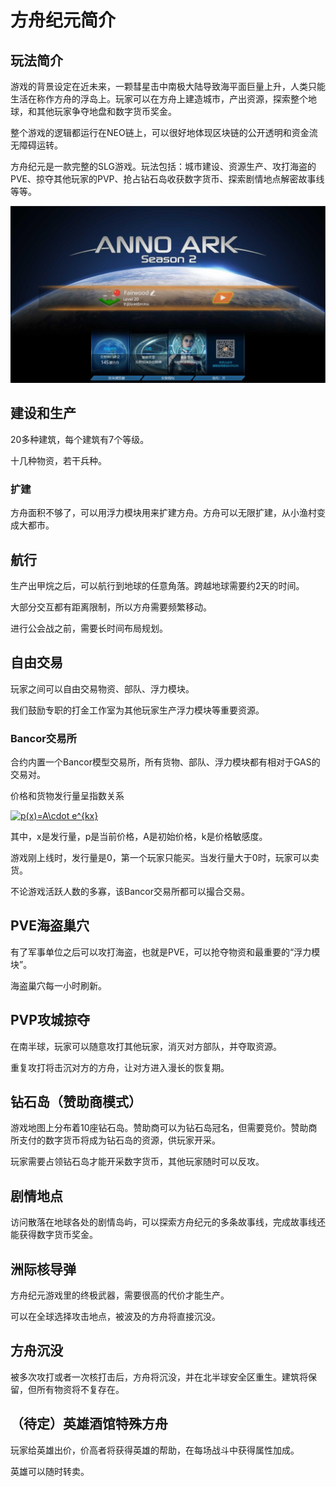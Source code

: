 # 方舟纪元简介


## 玩法简介

游戏的背景设定在近未来，一颗彗星击中南极大陆导致海平面巨量上升，人类只能生活在称作方舟的浮岛上。玩家可以在方舟上建造城市，产出资源，探索整个地球，和其他玩家争夺地盘和数字货币奖金。

整个游戏的逻辑都运行在NEO链上，可以很好地体现区块链的公开透明和资金流无障碍运转。

方舟纪元是一款完整的SLG游戏。玩法包括：城市建设、资源生产、攻打海盗的PVE、掠夺其他玩家的PVP、抢占钻石岛收获数字货币、探索剧情地点解密故事线等等。

![主界面](https://github.com/fairwood/AnnoArk_Neo/blob/master/Marketing/home_preview.jpg)
## 建设和生产

20多种建筑，每个建筑有7个等级。

十几种物资，若干兵种。


### 扩建
方舟面积不够了，可以用浮力模块用来扩建方舟。方舟可以无限扩建，从小渔村变成大都市。


## 航行
生产出甲烷之后，可以航行到地球的任意角落。跨越地球需要约2天的时间。

大部分交互都有距离限制，所以方舟需要频繁移动。

进行公会战之前，需要长时间布局规划。


## 自由交易

玩家之间可以自由交易物资、部队、浮力模块。

我们鼓励专职的打金工作室为其他玩家生产浮力模块等重要资源。

### Bancor交易所

合约内置一个Bancor模型交易所，所有货物、部队、浮力模块都有相对于GAS的交易对。

价格和货物发行量呈指数关系

<a href="https://www.codecogs.com/eqnedit.php?latex=\inline&space;p(x)=A\cdot&space;e^{kx}" target="_blank"><img src="https://latex.codecogs.com/gif.latex?\inline&space;p(x)=A\cdot&space;e^{kx}" title="p(x)=A\cdot e^{kx}" /></a>

其中，x是发行量，p是当前价格，A是初始价格，k是价格敏感度。

游戏刚上线时，发行量是0，第一个玩家只能买。当发行量大于0时，玩家可以卖货。

不论游戏活跃人数的多寡，该Bancor交易所都可以撮合交易。

## PVE海盗巢穴

有了军事单位之后可以攻打海盗，也就是PVE，可以抢夺物资和最重要的“浮力模块”。

海盗巢穴每一小时刷新。


## PVP攻城掠夺

在南半球，玩家可以随意攻打其他玩家，消灭对方部队，并夺取资源。

重复攻打将击沉对方的方舟，让对方进入漫长的恢复期。

## 钻石岛（赞助商模式）

游戏地图上分布着10座钻石岛。赞助商可以为钻石岛冠名，但需要竞价。赞助商所支付的数字货币将成为钻石岛的资源，供玩家开采。

玩家需要占领钻石岛才能开采数字货币，其他玩家随时可以反攻。


## 剧情地点

访问散落在地球各处的剧情岛屿，可以探索方舟纪元的多条故事线，完成故事线还能获得数字货币奖金。

## 洲际核导弹

方舟纪元游戏里的终极武器，需要很高的代价才能生产。

可以在全球选择攻击地点，被波及的方舟将直接沉没。

## 方舟沉没

被多次攻打或者一次核打击后，方舟将沉没，并在北半球安全区重生。建筑将保留，但所有物资将不复存在。

## （待定）英雄酒馆特殊方舟

玩家给英雄出价，价高者将获得英雄的帮助，在每场战斗中获得属性加成。

英雄可以随时转卖。